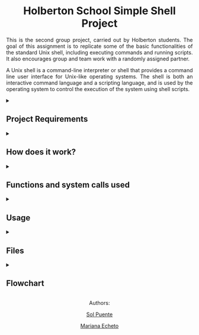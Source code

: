 <h1 align="center"> Holberton School Simple Shell Project </h1>
<p align= "justify">This is the second group project, carried out by Holberton students. The goal of this assignment is to replicate some of the basic functionalities of the standard Unix shell, including executing commands and running scripts. It also encourages group and team work with a randomly assigned partner.</p>
<p align= "justify"> A Unix shell is a command-line interpreter or shell that provides a command line user interface for Unix-like operating systems. The shell is both an interactive command language and a scripting language, and is used by the operating system to control the execution of the system using shell scripts. </p>

<details>
  <summary><h2>Project Requirements</h2></summary>
    <ul>
      <li>Allowed editors: vi, vim, emacs</li>
      <li>All files will be compiled on Ubuntu 20.04 LTS using gcc, using the options -Wall -Werror -Wextra -pedantic -std=gnu89</li>
      <li>All files should end with a new line</li>
      <li>A README.md file, at the root of the folder of the project is mandatory</li>
      <li>The code should use the Betty style. It will be checked using betty-style.pl and betty-doc.pl</li>
      <li>Your shell should not have any memory leaks</li>
      <li>It is not allowed to use global variables</li>
      <li>No more than 5 functions per file</li>
      <li>All your header files should be include guarded</li>
      <li>Use system calls only when you need to</li>
    </ul>
</details>

<details>
  <summary><h2>How does it work?</h2></summary>
    <p align="justify">Our shell reads commands provided by a user through Standard Input Stream and attempts to execute them by means of low level system procedures. This is by using built-in functions, or searching for executable programs in the operating system.</p>
    <p align="justify">The shell has two operating modes: <b>Interactive</b> and <b>Non-interactive</b>.<p>
    <p align="justify">In <b>Interactive mode</b>, the shell will display a prompt (★) indicating that the user can write and execute a command. After the command is run, the prompt will appear again and wait for a new command. This can go indefinitely as long as the user does not exit the shell.</p>
    <p align="justify">In <b>Non-interactive mode</b>, the shell will need to be run with a command input piped into its execution so that the command is run as soon as the Shell starts. In this mode no prompt will appear, and no further input will be expected from the user.</p>
    <p align="justify">In both modes, commands can be written with their absolute path or simply their executable name if they exist in one of the folders defined by the environment variable PATH or as built-in functions of the Shell.</p>
</details>

<details>
  <summary><h2>Functions and system calls used</h2></summary>
  <ul>
    <li>access (man 2 access)</li>
    <li>execve (man 2 execve)</li>
    <li>exit (man 3 exit)</li>
    <li>fork (man 2 fork)</li>
    <li>free (man 3 free)</li>
    <li>getline (man 3 getline)</li>
    <li>isatty (man 3 isatty)</li>
    <li>malloc (man 3 malloc)</li>
    <li>perror (man 3 perror)</li>
    <li>printf (man 3 printf)</li>
    <li>sprintf (man 3 sprintf)</li>
    <li>strtok (man 3 strtok)</li>
    <li>strdup (man 3 strdup)</li>
    <li>strlen (man 3 strlen)</li>
    <li>strcmp (man 3 strcmp)</li>
    <li>strncmp (man 3 strncmp)</li>
    <li>waitpid (man 2 waitpid)</li>
  </ul>
</details>

<details>
  <summary><h2>Usage</h2></summary>
  <p>To use this shell clone this repository and compile the files in the following way:</p>
  
  ```
  git clone https://github.com/solp22/holbertonschool-simple_shell.git
  ```
  
  ```
  gcc -Wall -Werror -Wextra -pedantic -std=gnu89 *.c -o hsh
  ```
  
  <p>Using interactive mode it should work this way:</p>
  
  ```
  $ ./hsh
  ★ /bin/ls
  hsh main.c shell.c
  ★
  ```
  
  <p>And using non-interactive mode it should work this way:</p>
  
  ```
  $ echo "/bin/ls" | ./hsh
  hsh main.c shell.c test_ls_2
  $
  $ cat test_ls_2
  /bin/ls
  /bin/ls
  $
  $ cat test_ls_2 | ./hsh
  hsh main.c shell.c test_ls_2
  hsh main.c shell.c test_ls_2
  $
  ```
  
  <h3>Built-ins</h3>
  <p>You can type 'exit' to exit the shell like so:</p>
  
  ```
  $ ./hsh
  ★ exit
  $
  ```
  
  <p>And you can also type 'env' to print a list of all current environment variables:</p>
  
  ```
  $ ./hsh
  ★ env
  HOSTNAME=41e118c3a4d9
  LANGUAGE=en_US:en
  PWD=/holbertonschool-simple_shell
  TZ=America/Los_Angeles
  HOME=/root
  LANG=en_US.UTF-8
  LESSCLOSE=/usr/bin/lesspipe %s %s
  TERM=xterm
  LESSOPEN=| /usr/bin/lesspipe %s
  SHLVL=1
  LC_ALL=en_US.UTF-8
  PATH=/usr/local/sbin:/usr/local/bin:/usr/sbin:/usr/bin:/sbin:/bin
  OLDPWD=/
  _=./hsh
  ★
  ```
  
</details>

<details>
<summary><h2>Files</h2></summary>

### [shell.c](/shell.c/)
<p align="justify">This file contains the main code of the shell. It reads the input given and passes it to the other functions to be tokenized, handle the command's path and finally, being executed. It also handles cases such as the exit built-in, sending a NULL input, and giving a NULL path.</p>

### [path.c](/path.c/)
This file contains the functions that are vital for handling the path.
<ul>
  <li><b>_getenv</b> - This function searches for an environment variable by iterating through the environ array and comparing each element to the specified string. If a match is found, the function returns a pointer to the value of the variable. If no match is found, the function returns NULL.</li>
  <li><b>_which</b> - This function tokenizes the path's value and stores it in an array. It then appends the command to each directory to find which is the correct path for executing the command, it it finds an executable path it returns the value, if not, it returns NULL.</li>
  <li><b>print_env</b> - This function is in charge of the env built-in. When the user passes 'env', the shell prints a list of all current environment variables.</li>
</ul>

### [tokenizer.c](/tokenizer.c/)
This file contains a function that is in charge of tokenizing strings depending on the delimiter given, and returns an array with each token.

### [execute_command.c](/execute_command.c/)
This file has the functions that will enable the command to be executed.
<ul>
  <li><b>execute_command</b> - executes the command by using the fork system call to create a child process and then calling the execve function. The parent function will simply wait for the child to finish its process by using the system call waitpid.
  <li><b>execute_command_ap</b> - handles the execution of a command when the absolute path is given.
</ul>

### [free_array.c](/free_array.c/)
This file has a simple function to free an array and make it easier to save lines of code.

### [main.h](/main.h/)
This file contains all the libraries used, as well as the environ variable and the prototypes of each function.
</details>

<details>
<summary><h2>Flowchart</h2></summary>
![Untitled Diagram](https://user-images.githubusercontent.com/124692695/235331964-c175bbee-2b55-4048-885b-a8cc8af0ee58.jpg)
</details>

<p align="center">Authors:</p>
<p align="center"><a href= "https://github.com/solp22">Sol Puente</a></p>
<p align="center"><a href= "https://github.com/marulaska">Mariana Echeto</a></p>
